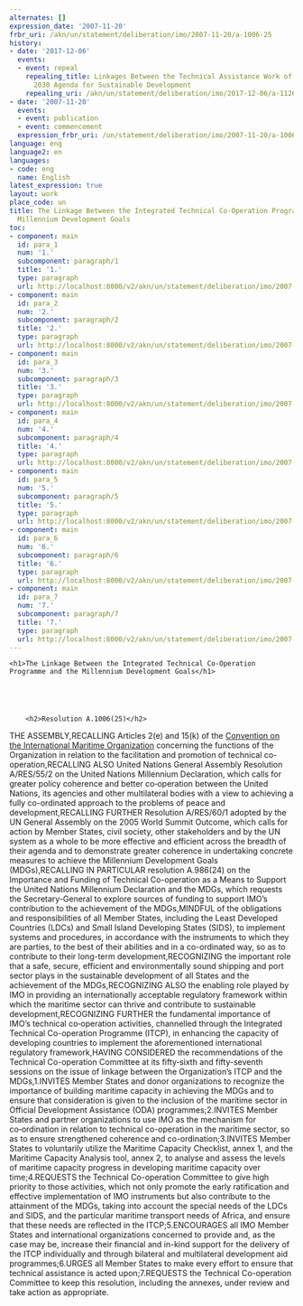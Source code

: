 ```yaml
---
alternates: []
expression_date: '2007-11-20'
frbr_uri: /akn/un/statement/deliberation/imo/2007-11-20/a-1006-25
history:
- date: '2017-12-06'
  events:
  - event: repeal
    repealing_title: Linkages Between the Technical Assistance Work of IMO and the
      2030 Agenda for Sustainable Development
    repealing_uri: /akn/un/statement/deliberation/imo/2017-12-06/a-1126-30
- date: '2007-11-20'
  events:
  - event: publication
  - event: commencement
  expression_frbr_uri: /un/statement/deliberation/imo/2007-11-20/a-1006-25/eng@2007-11-20
language: eng
language2: en
languages:
- code: eng
  name: English
latest_expression: true
layout: work
place_code: un
title: The Linkage Between the Integrated Technical Co-Operation Programme and the
  Millennium Development Goals
toc:
- component: main
  id: para_1
  num: '1.'
  subcomponent: paragraph/1
  title: '1.'
  type: paragraph
  url: http://localhost:8000/v2/akn/un/statement/deliberation/imo/2007-11-20/a-1006-25/eng@2007-11-20/!main/paragraph/1
- component: main
  id: para_2
  num: '2.'
  subcomponent: paragraph/2
  title: '2.'
  type: paragraph
  url: http://localhost:8000/v2/akn/un/statement/deliberation/imo/2007-11-20/a-1006-25/eng@2007-11-20/!main/paragraph/2
- component: main
  id: para_3
  num: '3.'
  subcomponent: paragraph/3
  title: '3.'
  type: paragraph
  url: http://localhost:8000/v2/akn/un/statement/deliberation/imo/2007-11-20/a-1006-25/eng@2007-11-20/!main/paragraph/3
- component: main
  id: para_4
  num: '4.'
  subcomponent: paragraph/4
  title: '4.'
  type: paragraph
  url: http://localhost:8000/v2/akn/un/statement/deliberation/imo/2007-11-20/a-1006-25/eng@2007-11-20/!main/paragraph/4
- component: main
  id: para_5
  num: '5.'
  subcomponent: paragraph/5
  title: '5.'
  type: paragraph
  url: http://localhost:8000/v2/akn/un/statement/deliberation/imo/2007-11-20/a-1006-25/eng@2007-11-20/!main/paragraph/5
- component: main
  id: para_6
  num: '6.'
  subcomponent: paragraph/6
  title: '6.'
  type: paragraph
  url: http://localhost:8000/v2/akn/un/statement/deliberation/imo/2007-11-20/a-1006-25/eng@2007-11-20/!main/paragraph/6
- component: main
  id: para_7
  num: '7.'
  subcomponent: paragraph/7
  title: '7.'
  type: paragraph
  url: http://localhost:8000/v2/akn/un/statement/deliberation/imo/2007-11-20/a-1006-25/eng@2007-11-20/!main/paragraph/7
---
```


<div>



  


<div class="coverpage">
  
    <h1>The Linkage Between the Integrated Technical Co-Operation Programme and the Millennium Development Goals</h1>
  

  
    
      
        <h2>Resolution A.1006(25)</h2>
      
    
  
</div>







<span class="akn-akomaNtoso"><span class="akn-statement"><span class="akn-mainBody"><span class="akn-p">THE ASSEMBLY,</span><span class="akn-p">RECALLING Articles 2(e) and 15(k) of the <a class="akn-ref" data-href="http://www.imo.org/en/About/Conventions/ListOfConventions/Pages/Convention-on-the-International-Maritime-Organization.aspx" href="http://www.imo.org/en/About/Conventions/ListOfConventions/Pages/Convention-on-the-International-Maritime-Organization.aspx">Convention on the International Maritime Organization</a> concerning the functions of the Organization in relation to the facilitation and promotion of technical co-operation,</span><span class="akn-p">RECALLING ALSO United Nations General Assembly Resolution A/RES/55/2 on the United Nations Millennium Declaration, which calls for greater policy coherence and better co‑operation between the United Nations, its agencies and other multilateral bodies with a view to achieving a fully co-ordinated approach to the problems of peace and development,</span><span class="akn-p">RECALLING FURTHER Resolution A/RES/60/1 adopted by the UN General Assembly on the 2005 World Summit Outcome, which calls for action by Member States, civil society, other stakeholders and by the UN system as a whole to be more effective and efficient across the breadth of their agenda and to demonstrate greater coherence in undertaking concrete measures to achieve the Millennium Development Goals (MDGs),</span><span class="akn-p">RECALLING IN PARTICULAR resolution A.986(24) on the Importance and Funding of Technical Co-operation as a Means to Support the United Nations Millennium Declaration and the MDGs, which requests the Secretary-General to explore sources of funding to support IMO’s contribution to the achievement of the MDGs,</span><span class="akn-p">MINDFUL of the obligations and responsibilities of all Member States, including the Least Developed Countries (LDCs) and Small Island Developing States (SIDS), to implement systems and procedures, in accordance with the instruments to which they are parties, to the best of their abilities and in a co-ordinated way, so as to contribute to their long-term development,</span><span class="akn-p">RECOGNIZING the important role that a safe, secure, efficient and environmentally sound shipping and port sector plays in the sustainable development of all States and the achievement of the MDGs,</span><span class="akn-p">RECOGNIZING ALSO the enabling role played by IMO in providing an internationally acceptable regulatory framework within which the maritime sector can thrive and contribute to sustainable development,</span><span class="akn-p">RECOGNIZING FURTHER the fundamental importance of IMO’s technical co‑operation activities, channelled through the Integrated Technical Co-operation Programme (ITCP), in enhancing the capacity of developing countries to implement the aforementioned international regulatory framework,</span><span class="akn-p">HAVING CONSIDERED the recommendations of the Technical Co-operation Committee at its fifty‑sixth and fifty-seventh sessions on the issue of linkage between the Organization’s ITCP and the MDGs,</span><span class="akn-paragraph" id="para_1" data-eId="para_1"><span class="akn-num">1.</span><span class="akn-content"><span class="akn-p">INVITES Member States and donor organizations to recognize the importance of building maritime capacity in achieving the MDGs and to ensure that consideration is given to the inclusion of the maritime sector in Official Development Assistance (ODA) programmes;</span></span></span><span class="akn-paragraph" id="para_2" data-eId="para_2"><span class="akn-num">2.</span><span class="akn-content"><span class="akn-p">INVITES Member States and partner organizations to use IMO as the mechanism for co‑ordination in relation to technical co-operation in the maritime sector, so as to ensure strengthened coherence and co-ordination;</span></span></span><span class="akn-paragraph" id="para_3" data-eId="para_3"><span class="akn-num">3.</span><span class="akn-content"><span class="akn-p">INVITES Member States to voluntarily utilize the Maritime Capacity Checklist, annex 1, and the Maritime Capacity Analysis tool, annex 2, to analyse and assess the levels of maritime capacity progress in developing maritime capacity over time;</span></span></span><span class="akn-paragraph" id="para_4" data-eId="para_4"><span class="akn-num">4.</span><span class="akn-content"><span class="akn-p">REQUESTS the Technical Co-operation Committee to give high priority to those activities, which not only promote the early ratification and effective implementation of IMO instruments but also contribute to the attainment of the MDGs, taking into account the special needs of the LDCs and SIDS, and the particular maritime transport needs of Africa, and ensure that these needs are reflected in the ITCP;</span></span></span><span class="akn-paragraph" id="para_5" data-eId="para_5"><span class="akn-num">5.</span><span class="akn-content"><span class="akn-p">ENCOURAGES all IMO Member States and international organizations concerned to provide and, as the case may be, increase their financial and in-kind support for the delivery of the ITCP individually and through bilateral and multilateral development aid programmes;</span></span></span><span class="akn-paragraph" id="para_6" data-eId="para_6"><span class="akn-num">6.</span><span class="akn-content"><span class="akn-p">URGES all Member States to make every effort to ensure that technical assistance is acted upon;</span></span></span><span class="akn-paragraph" id="para_7" data-eId="para_7"><span class="akn-num">7.</span><span class="akn-content"><span class="akn-p">REQUESTS the Technical Co-operation Committee to keep this resolution, including the annexes, under review and take action as appropriate.</span></span></span></span></span></span>





</div>